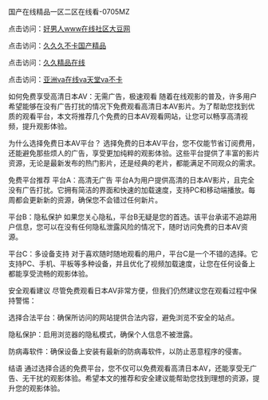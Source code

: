 
国产在线精品一区二区在线看-0705MZ

点击访问：<a href="https://heiliaowzu4ur.pages.dev">好男人www在线社区大豆网</a>

点击访问：<a href="https://heiliaozj3tjd.pages.dev">久久久不卡国产精品</a>

点击访问：<a href="https://heiliaoe8ajia.pages.dev">久久精品在线</a>

点击访问：<a href="https://heiliaoxqkkct.pages.dev">亚洲va在线va天堂va不卡</a>



如何免费享受高清日本AV：无需广告，极速观看
随着在线观影的普及，许多用户希望能够在没有广告打扰的情况下免费观看高清日本AV影片。为了帮助您找到优质的观看平台，本文将推荐几个免费的日本AV观看网站，让您可以畅享高清视频，提升观影体验。

为什么选择免费日本AV平台？
选择免费的日本AV平台，您不仅能节省订阅费用，还能避免那些烦人的广告，享受更加纯粹的观影体验。这些平台提供了丰富的影片资源，无论是最新发布的热门影片，还是经典的老片，都能满足不同观众的需求。

免费平台推荐
平台A：高清无广告
平台A为用户提供高清的日本AV影片，且完全没有广告打扰。它拥有简洁的界面和快速的加载速度，支持PC和移动端播放。每周都会更新新的资源，确保您不会错过任何新片。

平台B：隐私保护
如果您关心隐私，平台B无疑是您的首选。该平台承诺不追踪用户信息，您可以在没有任何隐私泄露风险的情况下，随时访问免费的日本AV资源。

平台C：多设备支持
对于喜欢随时随地观看的用户，平台C是一个不错的选择。它支持PC、手机、平板等多种设备，并且优化了视频加载速度，让您在任何设备上都能享受流畅的观影体验。

安全观看建议
尽管免费观看日本AV非常方便，但我们仍然建议您在观看过程中保持警惕：

选择合法平台：确保所访问的网站提供合法内容，避免浏览不安全的站点。

隐私保护：启用浏览器的隐私模式，确保个人信息不被泄露。

防病毒软件：确保设备上安装有最新的防病毒软件，以防止恶意程序的侵害。

结语
通过选择合适的免费平台，您不仅可以免费观看高清日本AV，还能享受无广告、无干扰的观影体验。希望本文的推荐和安全建议能帮助您找到理想的资源，提升您的观影体验。






<span style="display:none;">[Canonical link]( https://github.com/cat20250709/765417 ）</span>
